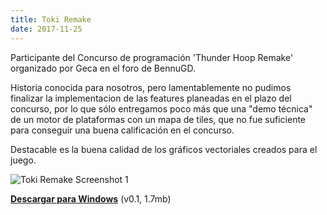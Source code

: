 ```yaml
---
title: Toki Remake
date: 2017-11-25
---
```


Participante del Concurso de programación 'Thunder Hoop Remake' organizado por Geca en el foro de BennuGD.

Historia conocida para nosotros, pero lamentablemente no pudimos finalizar la implementacion de las features planeadas en el plazo del concurso, por lo que sólo entregamos poco más que una "demo técnica" de un motor de plataformas con un mapa de tiles, que no fue suficiente para conseguir una buena calificación en el concurso.

Destacable es la buena calidad de los gráficos vectoriales creados para el juego.

![Toki Remake Screenshot 1](/img/toki-remake-1.png)

[__Descargar para Windows__](http://files.torresbaldi.com/tokiremake-0.1-windows.zip) (v0.1, 1.7mb)
